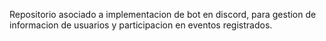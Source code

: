 Repositorio asociado a implementacion de bot en discord, para gestion de informacion de usuarios y participacion en eventos registrados.